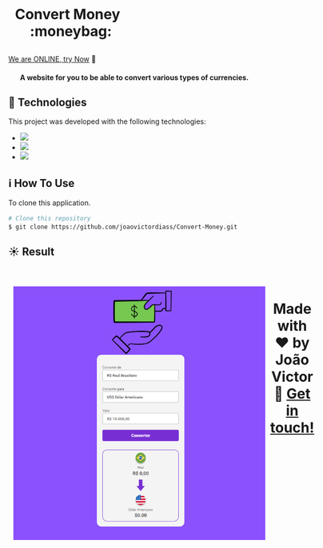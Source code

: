 <h1 align="center" style="    max-width: 250px;
    margin: 30px 0;">
    <br>
    Convert Money &nbsp; :moneybag:
</h1>

[We are ONLINE, try Now](https://joaovictordiass.github.io/Convert-Money/) :tada:<br>

<h4 align="center">
  A website for you to be able to convert various types of currencies.
</h4>

## :rocket: Technologies

This project was developed with the following technologies:

- <img src="https://img.shields.io/badge/HTML5-E34F26?style=for-the-badge&logo=html5&logoColor=white">
- <img src="https://img.shields.io/badge/CSS3-1572B6?style=for-the-badge&logo=css3&logoColor=white">
- <img src="https://img.shields.io/badge/JavaScript-323330?style=for-the-badge&logo=javascript&logoColor=F7DF1E">

## :information_source: How To Use

To clone this application.

```bash
# Clone this repository
$ git clone https://github.com/joaovictordiass/Convert-Money.git
```

## :sunny: Result

  <div style="display: flex;   flex-direction: column;
  align-items: center;">
  <h1 align="center" style="display: flex; flex-direction:row;">
      <img   style="margin: 0 10px;" alt="convert-money-img" src="./assets/img-projeto.png">

Made with ♥ by João Victor :wave: [Get in touch!](https://www.linkedin.com/in/jo%C3%A3o-victor-dias-4235a52aa/)
